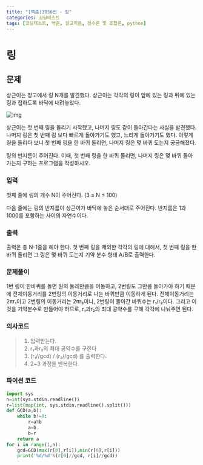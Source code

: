 ```yaml
---
title: "[백준]3036번 - 링"
categories: 코딩테스트
tags: [코딩테스트, 백준, 알고리즘, 정수론 및 조합론, python]
---
```


# 링

## 문제

상근이는 창고에서 링 N개를 발견했다. 상근이는 각각의 링이 앞에 있는 링과 뒤에 있는 링과 접하도록 바닥에 내려놓았다. 

![img](https://upload.acmicpc.net/44a0e81a-3870-4e94-8db0-73543fca3aa6/-/preview/)

상근이는 첫 번째 링을 돌리기 시작했고, 나머지 링도 같이 돌아간다는 사실을 발견했다. 나머지 링은 첫 번째 링 보다 빠르게 돌아가기도 했고, 느리게 돌아가기도 했다. 이렇게 링을 돌리다 보니 첫 번째 링을 한 바퀴 돌리면, 나머지 링은 몇 바퀴 도는지 궁금해졌다.

링의 반지름이 주어진다. 이때, 첫 번째 링을 한 바퀴 돌리면, 나머지 링은 몇 바퀴 돌아가는지 구하는 프로그램을 작성하시오.

### 입력

첫째 줄에 링의 개수 N이 주어진다. (3 ≤ N ≤ 100)

다음 줄에는 링의 반지름이 상근이가 바닥에 놓은 순서대로 주어진다. 반지름은 1과 1000를 포함하는 사이의 자연수이다.

### 출력

출력은 총 N-1줄을 해야 한다. 첫 번째 링을 제외한 각각의 링에 대해서, 첫 번째 링을 한 바퀴 돌리면 그 링은 몇 바퀴 도는지 기약 분수 형태 A/B로 출력한다.

### 문제풀이

1번 링이 한바퀴를 돌면 원의 둘레만큼을 이동하고, 2번링도 그만큼 돌아가야 하기 때문에 전체이동거리를 2번링의 이동거리로 나눈 바퀴만큼 이동하게 된다. 전체이동거리는 2πr₁이고 2번링의 이동거리는  2πr₂이니, 2번링이 돌아간 바퀴수는  r₁/r₂이다. 그리고 이것을 기약분수로 만들어야 하므로, r₁과r₂의 최대 공약수를 구해 각각에 나눠주면 된다.

### 의사코드

> 1. 입력받는다.
> 2. r₁과r₂의 최대 공약수를 구한다
> 3. (r₁//gcd) / (r₂//gcd) 를 출력한다.
> 4. 2~3 과정을 반복한다.

### 파이썬 코드

```python
import sys
n=int(sys.stdin.readline())
r=list(map(int, sys.stdin.readline().split()))
def GCD(a,b):
    while b!=0:
        r=a%b
        a=b
        b=r
    return a
for i in range(1,n):
    gcd=GCD(max(r[0],r[i]),min(r[0],r[i]))
    print('%d/%d'%(r[0]//gcd, r[i]//gcd))
```

